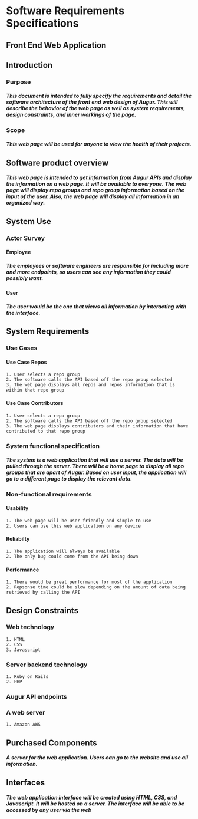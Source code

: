 # Software Requirements Specifications
## Front End Web Application

## Introduction
### Purpose
##### This document is intended to fully specify the requirements and detail the software architecture of the front end web design of Augur. This will describe the behavior of the web page as well as system requirements, design constraints, and inner workings of the page.

### Scope
##### This web page will be used for anyone to view the health of their projects. 


## Software product overview
##### This web page is intended to get information from Augur APIs and display the information on a web page. It will be available to everyone. The web page will display repo groups and repo group information based on the input of the user. Also, the web page will display all information in an organized way.


## System Use
### Actor Survey
#### Employee
##### The employees or software engineers are responsible for including more and more endpoints, so users can see any information they could possibly want.

#### User
##### The user would be the one that views all information by interacting with the interface.


## System Requirements
### Use Cases
#### Use Case Repos
    1. User selects a repo group
    2. The software calls the API based off the repo group selected
    3. The web page displays all repos and repos information that is within that repo group
#### Use Case Contributors
    1. User selects a repo group
    2. The software calls the API based off the repo group selected
    3. The web page displays contributors and their information that have contributed to that repo group

### System functional specification
##### The system is a web application that will use a server. The data will be pulled through the server. There will be a home page to display all repo groups that are apart of Augur. Based on user input, the application will go to a different page to display the relevant data.

### Non-functional requirements
#### Usability
    1. The web page will be user friendly and simple to use
    2. Users can use this web application on any device
#### Reliabilty
    1. The application will always be available
    2. The only bug could come from the API being down
#### Performance
    1. There would be great performance for most of the application
    2. Repsonse time could be slow depending on the amount of data being retrieved by calling the API


## Design Constraints
### Web technology
    1. HTML
    2. CSS
    3. Javascript
### Server backend technology
    1. Ruby on Rails
    2. PHP
### Augur API endpoints
### A web server
    1. Amazon AWS

## Purchased Components
##### A server for the web application. Users can go to the website and use all information. 

## Interfaces
##### The web application interface will be created using HTML, CSS, and Javascript. It will be hosted on a server. The interface will be able to be accessed by any user via the web